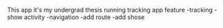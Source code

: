 This app it's my undergrad thesis running tracking app
  feature
    -tracking
    -show activity
    -navigation
    -add route 
    -add shose
    
    
